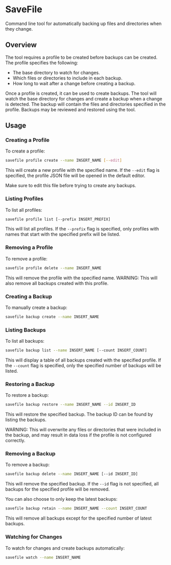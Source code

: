 # SaveFile

Command line tool for automatically backing up files and directories when they change.

## Overview

The tool requires a profile to be created before backups can be created. The profile specifies the following:

- The base directory to watch for changes.
- Which files or directories to include in each backup.
- How long to wait after a change before creating a backup.

Once a profile is created, it can be used to create backups. The tool will watch the base directory for changes and create a backup when a change is detected. The backup will contain the files and directories specified in the profile. Backups may be reviewed and restored using the tool.

## Usage

### Creating a Profile

To create a profile:

```bash
savefile profile create --name INSERT_NAME [--edit]
```

This will create a new profile with the specified name. If the `--edit` flag is specified, the profile JSON file will be opened in the default editor.

Make sure to edit this file before trying to create any backups.

### Listing Profiles

To list all profiles:

```bash
savefile profile list [--prefix INSERT_PREFIX]
```

This will list all profiles. If the `--prefix` flag is specified, only profiles with names that start with the specified prefix will be listed.

### Removing a Profile

To remove a profile:

```bash
savefile profile delete --name INSERT_NAME
```

This will remove the profile with the specified name. WARNING: This will also remove all backups created with this profile.


### Creating a Backup

To manually create a backup:

```bash
savefile backup create --name INSERT_NAME
```

### Listing Backups

To list all backups:

```bash
savefile backup list --name INSERT_NAME [--count INSERT_COUNT]
```

This will display a table of all backups created with the specified profile. If the `--count` flag is specified, only the specified number of backups will be listed.

### Restoring a Backup

To restore a backup:

```bash
savefile backup restore --name INSERT_NAME --id INSERT_ID
```

This will restore the specified backup. The backup ID can be found by listing the backups.

WARNING: This will overwrite any files or directories that were included in the backup, and may result in data loss if the profile is not configured correctly.

### Removing a Backup

To remove a backup:

```bash
savefile backup delete --name INSERT_NAME [--id INSERT_ID]
```

This will remove the specified backup. If the `--id` flag is not specified, all backups for the specified profile will be removed.

You can also choose to only keep the latest backups:

```bash
savefile backup retain --name INSERT_NAME --count INSERT_COUNT
```

This will remove all backups except for the specified number of latest backups.

### Watching for Changes

To watch for changes and create backups automatically:

```bash
savefile watch --name INSERT_NAME
```
